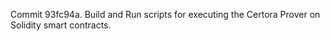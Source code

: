 Commit 93fc94a.                    Build and Run scripts for executing the Certora Prover on Solidity smart contracts.
